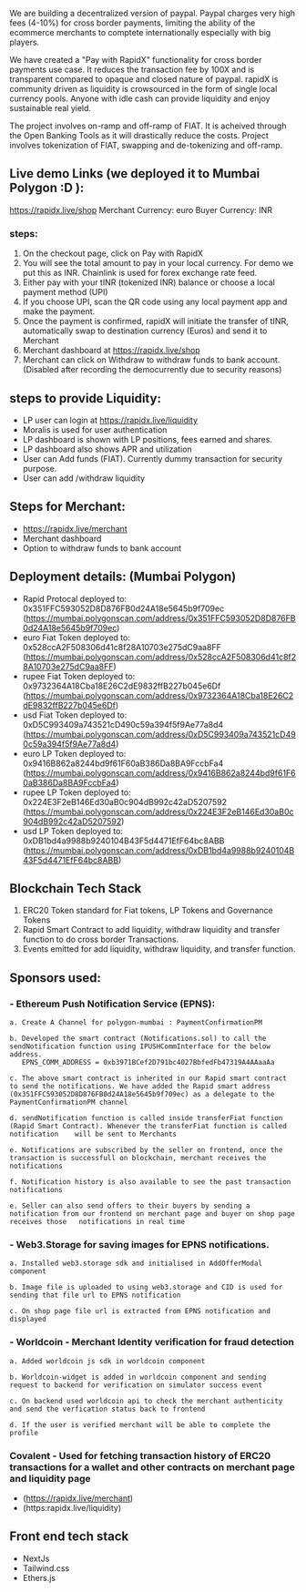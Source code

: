  We are building a decentralized version of paypal. Paypal charges very high fees (4-10%) for cross border payments, limiting the ability of the ecommerce merchants to comptete internationally especially with big players.


 We have created a "Pay with RapidX" functionality for cross border payments use case. It reduces the transaction fee by 100X and is transparent compared to opaque and closed nature of paypal. rapidX is community driven as liquidity is crowsourced in the form of single local currency pools. Anyone with idle cash can provide liquidity and enjoy sustainable real yield.

 The project involves on-ramp and off-ramp of FIAT. It is acheived through the Open Banking Tools as it will drastically reduce the costs. Project involves tokenization of FIAT, swapping and de-tokenizing and off-ramp. 


## Live demo Links (we deployed it to Mumbai Polygon :D ):

https://rapidx.live/shop
Merchant Currency: euro
Buyer Currency: INR

### steps:

1. On the checkout page, click on Pay with RapidX
2. You will see the total amount to pay in your local currency. For demo we put this as INR. Chainlink is used for forex exchange rate feed.
3. Either pay with your tINR (tokenized INR) balance or choose a local payment method (UPI)
4. If you choose UPI, scan the QR code using any local payment app and make the payment.
5. Once the payment is confirmed, rapidX will initiate the transfer of tINR, automatically swap to destination currency (Euros) and send it to Merchant
6. Merchant dashboard at https://rapidx.live/shop
7. Merchant can click on Withdraw to withdraw funds to bank account. (Disabled after recording the democurrently due to security reasons)


## steps to provide Liquidity:

- LP user can login at https://rapidx.live/liquidity
- Moralis is used for user authentication
- LP dashboard is shown with LP positions, fees earned and shares.
- LP dashboard also shows APR and utilization
- User can Add funds (FIAT). Currently dummy transaction for security purpose.
- User can add /withdraw liquidity


## Steps for Merchant:
- https://rapidx.live/merchant
- Merchant dashboard
- Option to withdraw funds to bank account


## Deployment details: (Mumbai Polygon)

- Rapid Protocal deployed to: 0x351FFC593052D8D876FB0d24A18e5645b9f709ec (https://mumbai.polygonscan.com/address/0x351FFC593052D8D876FB0d24A18e5645b9f709ec)
- euro Fiat Token deployed to: 0x528ccA2F508306d41c8f28A10703e275dC9aa8FF (https://mumbai.polygonscan.com/address/0x528ccA2F508306d41c8f28A10703e275dC9aa8FF)
- rupee Fiat Token deployed to: 0x9732364A18Cba18E26C2dE9832ffB227b045e6Df (https://mumbai.polygonscan.com/address/0x9732364A18Cba18E26C2dE9832ffB227b045e6Df)
- usd Fiat Token deployed to: 0xD5C993409a743521cD490c59a394f5f9Ae77a8d4 (https://mumbai.polygonscan.com/address/0xD5C993409a743521cD490c59a394f5f9Ae77a8d4)
- euro LP Token deployed to: 0x9416B862a8244bd9f61F60aB386Da8BA9FccbFa4 (https://mumbai.polygonscan.com/address/0x9416B862a8244bd9f61F60aB386Da8BA9FccbFa4)
- rupee LP Token deployed to: 0x224E3F2eB146Ed30aB0c904dB992c42aD5207592 (https://mumbai.polygonscan.com/address/0x224E3F2eB146Ed30aB0c904dB992c42aD5207592)
- usd LP Token deployed to: 0xDB1bd4a9988b9240104B43F5d4471EfF64bc8ABB (https://mumbai.polygonscan.com/address/0xDB1bd4a9988b9240104B43F5d4471EfF64bc8ABB)


## Blockchain Tech Stack

1.  ERC20 Token standard for Fiat tokens, LP Tokens and Governance Tokens
2.  Rapid Smart Contract to add liquidity, withdraw liquidity and transfer function to do cross border Transactions.
3.  Events emitted for add liquidity, withdraw liquidity, and transfer function.

## Sponsors used:

### - Ethereum Push Notification Service (EPNS):
    a. Create A Channel for polygon-mumbai : PaymentConfirmationPM
    
    b. Developed the smart contract (Notifications.sol) to call the sendNotification function using IPUSHCommInterface for the below address.
       EPNS_COMM_ADDRESS = 0xb3971BCef2D791bc4027BbfedFb47319A4AAaaAa
       
    c. The above smart contract is inherited in our Rapid smart contract to send the notifications. We have added the Rapid smart address      (0x351FFC593052D8D876FB0d24A18e5645b9f709ec) as a delegate to the PaymentConfirmationPM channel
    
    d. sendNotification function is called inside transferFiat function (Rapid Smart Contract). Whenever the transferFiat function is called notification    will be sent to Merchants
    
    e. Notifications are subscribed by the seller on frontend, once the transaction is successfull on blockchain, merchant receives the notifications
    
    f. Notification history is also available to see the past transaction notifications
    
    e. Seller can also send offers to their buyers by sending a notification from our frontend on merchant page and buyer on shop page receives those   notifications in real time
    
    
### - Web3.Storage for saving images for EPNS notifications.
   
    a. Installed web3.storage sdk and initialised in AddOfferModal component
    
    b. Image file is uploaded to using web3.storage and CID is used for sending that file url to EPNS notification
    
    c. On shop page file url is extracted from EPNS notification and displayed
    
### - Worldcoin - Merchant Identity verification for fraud detection
   
    a. Added worldcoin js sdk in worldcoin component
    
    b. Worldcoin-widget is added in worldcoin component and sending request to backend for verification on simulator success event
    
    c. On backend used worldcoin api to check the merchant authenticity and send the verfication status back to frontend
    
    d. If the user is verified merchant will be able to complete the profile
  

### Covalent - Used for fetching transaction history of ERC20 transactions for a wallet and other contracts on merchant page and liquidity page
   - (https://rapidx.live/merchant)
   - (https:rapidx.live/liquidity)
   
## Front end tech stack

- NextJs
- Tailwind.css
- Ethers.js

